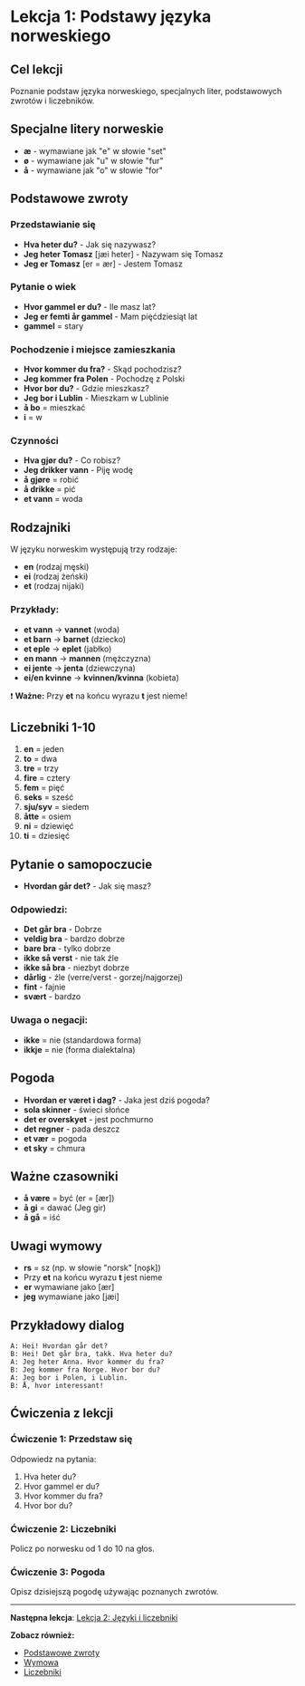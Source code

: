 # Lekcja 1: Podstawy języka norweskiego

## Cel lekcji
Poznanie podstaw języka norweskiego, specjalnych liter, podstawowych zwrotów i liczebników.

## Specjalne litery norweskie
- **æ** - wymawiane jak "e" w słowie "set"
- **ø** - wymawiane jak "u" w słowie "fur" 
- **å** - wymawiane jak "o" w słowie "for"

## Podstawowe zwroty

### Przedstawianie się
- **Hva heter du?** - Jak się nazywasz?
- **Jeg heter Tomasz** [jæi heter] - Nazywam się Tomasz
- **Jeg er Tomasz** [er = ær] - Jestem Tomasz

### Pytanie o wiek
- **Hvor gammel er du?** - Ile masz lat?
- **Jeg er femti år gammel** - Mam pięćdziesiąt lat
- **gammel** = stary

### Pochodzenie i miejsce zamieszkania
- **Hvor kommer du fra?** - Skąd pochodzisz?
- **Jeg kommer fra Polen** - Pochodzę z Polski
- **Hvor bor du?** - Gdzie mieszkasz?
- **Jeg bor i Lublin** - Mieszkam w Lublinie
- **å bo** = mieszkać
- **i** = w

### Czynności
- **Hva gjør du?** - Co robisz?
- **Jeg drikker vann** - Piję wodę
- **å gjøre** = robić
- **å drikke** = pić
- **et vann** = woda

## Rodzajniki
W języku norweskim występują trzy rodzaje:
- **en** (rodzaj męski)
- **ei** (rodzaj żeński) 
- **et** (rodzaj nijaki)

### Przykłady:
- **et vann** → **vannet** (woda)
- **et barn** → **barnet** (dziecko)
- **et eple** → **eplet** (jabłko) 
- **en mann** → **mannen** (mężczyzna)
- **ei jente** → **jenta** (dziewczyna)
- **ei/en kvinne** → **kvinnen/kvinna** (kobieta)

❗ **Ważne:** Przy **et** na końcu wyrazu **t** jest nieme!

## Liczebniki 1-10
1. **en** = jeden
2. **to** = dwa
3. **tre** = trzy
4. **fire** = cztery
5. **fem** = pięć
6. **seks** = sześć
7. **sju/syv** = siedem
8. **åtte** = osiem
9. **ni** = dziewięć
10. **ti** = dziesięć

## Pytanie o samopoczucie
- **Hvordan går det?** - Jak się masz?

### Odpowiedzi:
- **Det går bra** - Dobrze
- **veldig bra** - bardzo dobrze
- **bare bra** - tylko dobrze
- **ikke så verst** - nie tak źle
- **ikke så bra** - niezbyt dobrze
- **dårlig** - źle (verre/verst - gorzej/najgorzej)
- **fint** - fajnie
- **svært** - bardzo

### Uwaga o negacji:
- **ikke** = nie (standardowa forma)
- **ikkje** = nie (forma dialektalna)

## Pogoda
- **Hvordan er været i dag?** - Jaka jest dziś pogoda?
- **sola skinner** - świeci słońce
- **det er overskyet** - jest pochmurno
- **det regner** - pada deszcz
- **et vær** = pogoda
- **et sky** = chmura

## Ważne czasowniki
- **å være** = być (er = [ær])
- **å gi** = dawać (Jeg gir)
- **å gå** = iść

## Uwagi wymowy
- **rs** = sz (np. w słowie "norsk" [noʂk])
- Przy **et** na końcu wyrazu **t** jest nieme
- **er** wymawiane jako [ær]
- **jeg** wymawiane jako [jæi]

## Przykładowy dialog
```
A: Hei! Hvordan går det?
B: Hei! Det går bra, takk. Hva heter du?
A: Jeg heter Anna. Hvor kommer du fra?
B: Jeg kommer fra Norge. Hvor bor du?
A: Jeg bor i Polen, i Lublin.
B: Å, hvor interessant!
```

## Ćwiczenia z lekcji

### Ćwiczenie 1: Przedstaw się
Odpowiedz na pytania:
1. Hva heter du?
2. Hvor gammel er du?
3. Hvor kommer du fra?
4. Hvor bor du?

### Ćwiczenie 2: Liczebniki
Policz po norwesku od 1 do 10 na głos.

### Ćwiczenie 3: Pogoda
Opisz dzisiejszą pogodę używając poznanych zwrotów.

---
**Następna lekcja**: [Lekcja 2: Języki i liczebniki](lekcja-02.md)

**Zobacz również:**
- [Podstawowe zwroty](../slownictwo/podstawowe-zwroty.md)
- [Wymowa](../pomocnicze/wymowa.md)
- [Liczebniki](../slownictwo/liczebniki.md)